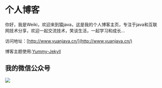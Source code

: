 # 个人博客

你好，我是Weiki，欢迎来到猿java，这是我的个人博客主页，专注于java和互联网技术分享，欢迎一起交流技术，笑谈生活，一起学习和成长...


访问地址：[http://www.yuanjava.cn/](http://www.yuanjava.cn/)


博客主题使用:[Yummy-Jekyll](https://github.com/DONGChuan/Yummy-Jekyll)


## 我的微信公众号

![](http://www.yuanjava.cn/assets/images/pub.jpg)
